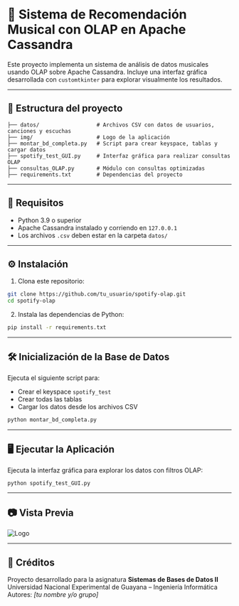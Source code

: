 # 🎵 Sistema de Recomendación Musical con OLAP en Apache Cassandra

Este proyecto implementa un sistema de análisis de datos musicales usando OLAP sobre Apache Cassandra. 
Incluye una interfaz gráfica desarrollada con `customtkinter` para explorar visualmente los resultados.

---

## 📁 Estructura del proyecto

```
├── datos/                  # Archivos CSV con datos de usuarios, canciones y escuchas
├── img/                    # Logo de la aplicación
├── montar_bd_completa.py   # Script para crear keyspace, tablas y cargar datos
├── spotify_test_GUI.py     # Interfaz gráfica para realizar consultas OLAP
├── consultas_OLAP.py       # Módulo con consultas optimizadas
├── requirements.txt        # Dependencias del proyecto
```

---

## 🚀 Requisitos

- Python 3.9 o superior
- Apache Cassandra instalado y corriendo en `127.0.0.1`
- Los archivos `.csv` deben estar en la carpeta `datos/`

---

## ⚙️ Instalación

1. Clona este repositorio:

```bash
git clone https://github.com/tu_usuario/spotify-olap.git
cd spotify-olap
```

2. Instala las dependencias de Python:

```bash
pip install -r requirements.txt
```

---

## 🛠️ Inicialización de la Base de Datos

Ejecuta el siguiente script para:

- Crear el keyspace `spotify_test`
- Crear todas las tablas
- Cargar los datos desde los archivos CSV

```bash
python montar_bd_completa.py
```

---

## 🖥️ Ejecutar la Aplicación

Ejecuta la interfaz gráfica para explorar los datos con filtros OLAP:

```bash
python spotify_test_GUI.py
```

---

## 📷 Vista Previa

![Logo](img/logo.png)

---

## 📌 Créditos

Proyecto desarrollado para la asignatura **Sistemas de Bases de Datos II**  
Universidad Nacional Experimental de Guayana – Ingeniería Informática  
Autores: *[tu nombre y/o grupo]*  
